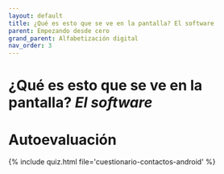 ```yaml
---
layout: default
title: ¿Qué es esto que se ve en la pantalla? El software
parent: Empezando desde cero
grand_parent: Alfabetización digital
nav_order: 3
---
```


# ¿Qué es esto que se ve en la pantalla? _El software_

# Autoevaluación

{% include quiz.html file='cuestionario-contactos-android' %}